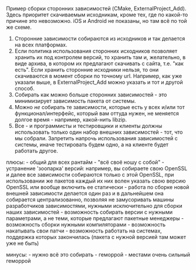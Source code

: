 Пример сборки сторонних зависимостей (CMake, ExternalProject_Add).
Здесь приоритет скачиваемым исходникам, кроме тех, где по какой-то причине это невозможно.
iOS и Android не показаны, но там всё по той же схеме.

1. Сторонние зависимости собираются из исходников и так делается на всех платформах.
2. Если политика использования сторонних исходников позволяет хранить их под контролем версий, то хранить там и, желательно, в виде архива, в котором их предлагают скачивать с сайта, т.е. "как есть". Если хранить сторонние исходники нельзя, то они скачиваются в момент сборки по точному url. Например, как уже указали выше, в ExternalProject_Add можно указать и тот и другой способ.
3. Собирать как можно больше сторонних зависимостей - это минимизирует зависимость пакета от системы.
4. Можно _не_ собирать те зависимости, которые есть у всех и/или тот функционал/интерфейс, который вам оттуда нужен, не меняется долгое время - например, какой-нить libzip.
5. Все - и программисты и тестировщики и клиенты должны использовать только один набор внешних зависимостей - тот, что мы собрали. Запретить напрочь использования зависимостей с системы, иначе тестировать будем одно, а на клиенте будет работать другое.


плюсы:
	- общий для всех рантайм - "всё своё ношу с собой"
	- устранение 'зоопарка' версий: например, вы собираете свою OpenSSL и далее все зависимости собираются только с этой OpenSSL, при использовании же пакетов каждый их них волен указать свою версию OpenSSL или вообще включить ее статически
	- работа по сборке новой внешней зависимости делается один раз и в дальнейшем она собирается централизованно, позволяя не замусоривать машины разработчиков зависимостями, нужными исключительно для сборки наших зависимостей
	- возможность собирать версии с нужными параметрами, а не теми, которые предлагают пакетные менеджеры
	- возможность сборки нужными компиляторами
	- возможность накатывать свои патчи
	- возможность работать на системах, поддержка которых закончилась (пакета с нужной версией там может уже не быть)

минусы:
	- нужно всё это собирать
	- геморрой
	- местами очень сильный геморрой
